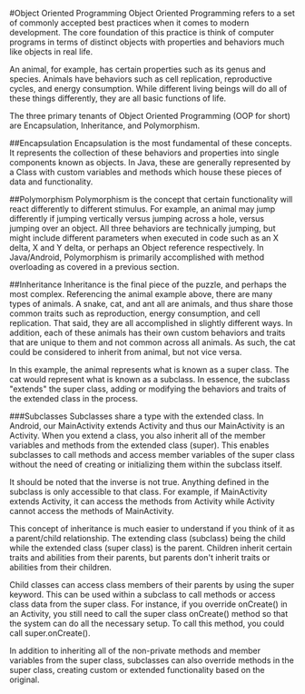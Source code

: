 #Object Oriented Programming
Object Oriented Programming refers to a set of commonly accepted best practices when it comes to modern development.  The core foundation of this practice is think of computer programs in terms of distinct objects with properties and behaviors much like objects in real life.  

An animal, for example, has certain properties such as its genus and species.  Animals have behaviors such as cell replication, reproductive cycles, and energy consumption.  While different living beings will do all of these things differently, they are all basic functions of life.

The three primary tenants of Object Oriented Programming (OOP for short) are Encapsulation, Inheritance, and Polymorphism.

##Encapsulation
Encapsulation is the most fundamental of these concepts.  It represents the collection of these behaviors and properties into single components known as objects.  In Java, these are generally represented by a Class with custom variables and methods which house these pieces of data and functionality.

##Polymorphism
Polymorphism is the concept that certain functionality will react differently to different stimulus.  For example, an animal may jump differently if jumping vertically versus jumping across a hole, versus jumping over an object.  All three behaviors are technically jumping, but might include different parameters when executed in code such as an X delta, X and Y delta, or perhaps an Object reference respectively. In Java/Android, Polymorphism is primarily accomplished with method overloading as covered in a previous section.

##Inheritance
Inheritance is the final piece of the puzzle, and perhaps the most complex. Referencing the animal example above, there are many types of animals.  A snake, cat, and ant all are animals, and thus share those common traits such as reproduction, energy consumption, and cell replication. That said, they are all accomplished in slightly different ways.  In addition, each of these animals has their own custom behaviors and traits that are unique to them and not common across all animals.  As such, the cat could be considered to inherit from animal, but not vice versa. 

In this example, the animal represents what is known as a super class.  The cat would represent what is known as a subclass.  In essence, the subclass "extends" the super class, adding or modifying the behaviors and traits of the extended class in the process.

###Subclasses
Subclasses share a type with the extended class. In Android, our MainActivity extends Activity and thus our MainActivity is an Activity. When you extend a class, you also inherit all of the member variables and methods from the extended class (super). This enables subclasses to call methods and access member variables of the super class without the need of creating or initializing them within the subclass itself. 

It should be noted that the inverse is not true. Anything defined in the subclass is only accessible to that class. For example, if MainActivity extends Activity, it can access the methods from Activity while Activity cannot access the methods of MainActivity.

This concept of inheritance is much easier to understand if you think of it as a parent/child relationship. The extending class (subclass) being the child while the extended class (super class) is the parent. Children inherit certain traits and abilities from their parents, but parents don't inherit traits or abilities from their children.

Child classes can access class members of their parents by using the super keyword. This can be used within a subclass to call methods or access class data from the super class. For instance, if you override onCreate() in an Activity, you still need to call the super class onCreate() method so that the system can do all the necessary setup. To call this method, you could call super.onCreate().

In addition to inheriting all of the non-private methods and member variables from the super class, subclasses can also override methods in the super class, creating custom or extended functionality based on the original.
